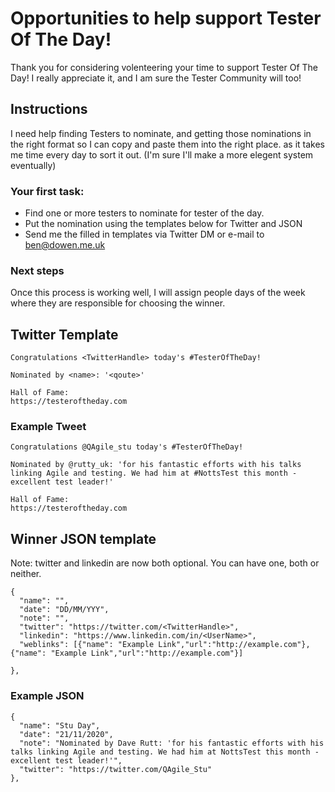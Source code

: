 # Opportunities to help support Tester Of The Day!

Thank you for considering volenteering your time to support Tester Of The Day! I really appreciate it, and I am sure the Tester Community will too!

## Instructions

I need help finding Testers to nominate, and getting those nominations in the right format so I can copy and paste them into the right place.
as it takes me time every day to sort it out. (I'm sure I'll make a more elegent system eventually)

### Your first task:

* Find one or more testers to nominate for tester of the day.
* Put the nomination using the templates below for Twitter and JSON
* Send me the filled in templates via Twitter DM or e-mail to ben@dowen.me.uk

### Next steps

Once this process is working well, I will assign people days of the week where they are responsible for choosing the winner.

## Twitter Template

```Text
Congratulations <TwitterHandle> today's #TesterOfTheDay!

Nominated by <name>: '<qoute>'

Hall of Fame:
https://testeroftheday.com
```

### Example Tweet

```Text
Congratulations @QAgile_stu today's #TesterOfTheDay!

Nominated by @rutty_uk: 'for his fantastic efforts with his talks linking Agile and testing. We had him at #NottsTest this month - excellent test leader!'

Hall of Fame:
https://testeroftheday.com
```

## Winner JSON template

Note: twitter and linkedin are now both optional. You can have one, both or neither.

```Text
{
  "name": "",
  "date": "DD/MM/YYY",
  "note": "",
  "twitter": "https://twitter.com/<TwitterHandle>",
  "linkedin": "https://www.linkedin.com/in/<UserName>",
  "weblinks": [{"name": "Example Link","url":"http://example.com"},{"name": "Example Link","url":"http://example.com"}]

},
```

### Example JSON

```Text
{
  "name": "Stu Day",
  "date": "21/11/2020",
  "note": "Nominated by Dave Rutt: 'for his fantastic efforts with his talks linking Agile and testing. We had him at NottsTest this month - excellent test leader!'",
  "twitter": "https://twitter.com/QAgile_Stu"
},
```
